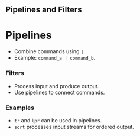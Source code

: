 
## Pipelines and Filters

# Pipelines

- Combine commands using `|`.
- Example: `command_a | command_b`.

### Filters

- Process input and produce output.
- Use pipelines to connect commands.

### Examples

- `tr` and `lpr` can be used in pipelines.
- `sort` processes input streams for ordered output.

